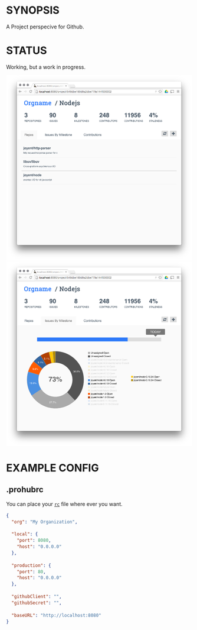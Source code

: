 # SYNOPSIS
A Project perspecive for Github.

# STATUS
Working, but a work in progress.

![screenshot](/docs/screenshot1.png)
![screenshot](/docs/screenshot2.png)

# EXAMPLE CONFIG

## .prohubrc
You can place your [`rc`](github.com/dominictarr/rc) file where ever you want.

```json
{
  "org": "My Organization",

  "local": {
    "port": 8080,
    "host": "0.0.0.0"
  },

  "production": {
    "port": 80,
    "host": "0.0.0.0"
  },

  "githubClient": "",
  "githubSecret": "",

  "baseURL": "http://localhost:8080"
}
```
